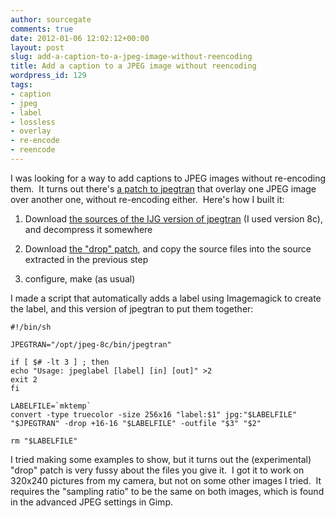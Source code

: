 ```yaml
---
author: sourcegate
comments: true
date: 2012-01-06 12:02:12+00:00
layout: post
slug: add-a-caption-to-a-jpeg-image-without-reencoding
title: Add a caption to a JPEG image without reencoding
wordpress_id: 129
tags:
- caption
- jpeg
- label
- lossless
- overlay
- re-encode
- reencode
---
```


I was looking for a way to add captions to JPEG images without re-encoding them.  It turns out there's [a patch to jpegtran](http://jpegclub.org/jpegtran/) that overlay one JPEG image over another one, without re-encoding either.  Here's how I built it:



	
  1. Download [the sources of the IJG version of jpegtran](http://www.ijg.org/) (I used version 8c), and decompress it somewhere

	
  2. Download [the "drop" patch](http://jpegclub.org/droppatch.v8.tar.gz), and copy the source files into the source extracted in the previous step

	
  3. configure, make (as usual)


I made a script that automatically adds a label using Imagemagick to create the label, and this version of jpegtran to put them together:

    
    #!/bin/sh
    
    JPEGTRAN="/opt/jpeg-8c/bin/jpegtran"
    
    if [ $# -lt 3 ] ; then
    echo "Usage: jpeglabel [label] [in] [out]" >2
    exit 2
    fi
    
    LABELFILE=`mktemp`
    convert -type truecolor -size 256x16 "label:$1" jpg:"$LABELFILE"
    "$JPEGTRAN" -drop +16-16 "$LABELFILE" -outfile "$3" "$2"
    
    rm "$LABELFILE"


I tried making some examples to show, but it turns out the (experimental) "drop" patch is very fussy about the files you give it.  I got it to work on 320x240 pictures from my camera, but not on some other images I tried.  It requires the "sampling ratio" to be the same on both images, which is found in the advanced JPEG settings in Gimp.
